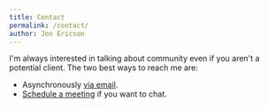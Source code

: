 ```yaml
---
title: Contact
permalink: /contact/
author: Jon Ericson
---
```


I'm always interested in talking about community even if you aren't a
potential client. The two best ways to reach me are:

* Asynchronously <a class="u-email"
  href="mailto:jon@buildcivitas.com">via email</a>.
* [Schedule a meeting](https://calendar.app.google/2fYmo3tSxJvAuRvh9)
  if you want to chat.
 
<!-- Google Calendar Appointment Scheduling begin -->
<link href="https://calendar.google.com/calendar/scheduling-button-script.css" rel="stylesheet">
<script src="https://calendar.google.com/calendar/scheduling-button-script.js" async></script>
<script>
(function() {
  var target = document.currentScript;
  window.addEventListener('load', function() {
    calendar.schedulingButton.load({
      url: 'https://calendar.google.com/calendar/appointments/schedules/AcZssZ2y0Vj4ZTVMGYe1pigrTkWfiTyyoQFgZp9IVUZb1Cltf0AXjVClcq7bhpjZJh04ydx5zxRt22sq?gv=true',
      color: '#039BE5',
      label: "Let's meet!",
      target,
    });
  });
})();
</script>
<!-- end Google Calendar Appointment Scheduling -->
